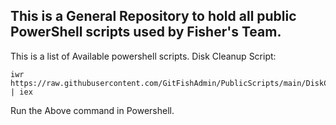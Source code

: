 ## This is a General Repository to hold all public PowerShell scripts used by Fisher's Team.

This is a list of Available powershell scripts.
Disk Cleanup Script: 

    iwr https://raw.githubusercontent.com/GitFishAdmin/PublicScripts/main/DiskCleanup.ps1 | iex

Run the Above command in Powershell.

